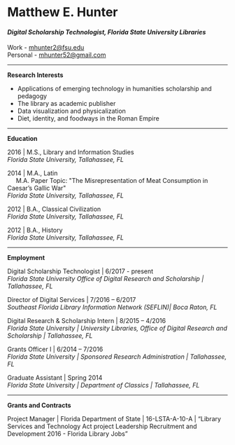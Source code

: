 # Matthew E. Hunter


#### *Digital Scholarship Technologist, Florida State University Libraries*

Work - mhunter2@fsu.edu<br/>
Personal - mhunter52@gmail.com

________________

**Research Interests**
 * Applications of emerging technology in humanities scholarship and pedagogy
 * The library as academic publisher
 * Data visualization and physicalization
 * Diet, identity, and foodways in the Roman Empire

________________

**Education**


2016 | M.S., Library and Information Studies<br/>
*Florida State University, Tallahassee, FL*
	
2014 | M.A., Latin<br/>
&nbsp;&nbsp;&nbsp;&nbsp;&nbsp;M.A. Paper Topic: "The Misrepresentation of Meat Consumption in Caesar’s Gallic War"<br/>
*Florida State University, Tallahassee, FL*
	
2012 | B.A., Classical Civilization<br/>
*Florida State University, Tallahassee, FL*
	
2012 | B.A., History<br/>
*Florida State University, Tallahassee, FL*

________________

	
**Employment**

Digital Scholarship Technologist | 6/2017 - present<br/>
*Florida State University Office of Digital Research and Scholarship | Tallahassee, FL*

Director of Digital Services | 7/2016 – 6/2017<br/>
*Southeast Florida Library Information Network (SEFLIN)| Boca Raton, FL*


Digital Research & Scholarship Intern | 8/2015 – 4/2016<br/>
*Florida State University | University Libraries, Office of Digital Research and Scholarship | Tallahassee, FL*


Grants Officer I | 6/2014 – 7/2016<br/>
*Florida State University | Sponsored Research Administration | Tallahassee, FL*


Graduate Assistant | Spring 2014<br/>
*Florida State University | Department of Classics  | Tallahassee, FL*


________________


**Grants and Contracts**

Project Manager | Florida Department of State | 16-LSTA-A-10-A | “Library Services and Technology Act project Leadership Recruitment and Development 2016 - Florida Library Jobs”
